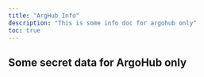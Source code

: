 ```yaml
---
title: "ArgHub Info"
description: "This is some info doc for argohub only"
toc: true
---
```


## Some secret data for ArgoHub only
